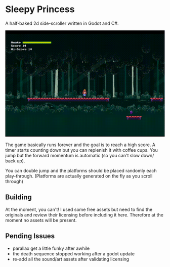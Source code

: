 # Sleepy Princess

A half-baked 2d side-scroller written in Godot and C#.

![splash](splash2.gif)

The game basically runs forever and the goal is to reach a high score. A timer starts
counting down but you can replenish it with coffee cups. You jump but the forward momentum
is automatic (so you can't slow down/ back up).

You can double jump and the platforms should be placed randomly each play-through.
(Platforms are actually generated on the fly as you scroll through)

## Building

At the moment, you can't! I used some free assets but need to find the originals and
review their licensing before including it here. Therefore at the moment no assets will be
present.

## Pending Issues

* parallax get a little funky after awhile
* the death sequence stopped working after a godot update
* re-add all the sound/art assets after validating licensing